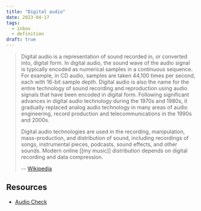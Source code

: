 ```yaml
---
title: "Digital audio"
date: 2023-04-17
tags:
  - inbox
  - definition
draft: true
---
```


> Digital audio is a representation of sound recorded in, or converted into,
> digital form. In digital audio, the sound wave of the audio signal is
> typically encoded as numerical samples in a continuous sequence. For example,
> in CD audio, samples are taken 44,100 times per second, each with 16-bit
> sample depth. Digital audio is also the name for the entire technology of
> sound recording and reproduction using audio signals that have been encoded in
> digital form. Following significant advances in digital audio technology
> during the 1970s and 1980s, it gradually replaced analog audio technology in
> many areas of audio engineering, record production and telecommunications in
> the 1990s and 2000s.
>
> Digital audio technologies are used in the recording, manipulation,
> mass-production, and distribution of sound, including recordings of songs,
> instrumental pieces, podcasts, sound effects, and other sounds. Modern online
> [[my music]] distribution depends on digital recording and data compression.
>
> -- [Wikipedia](https://en.wikipedia.org/wiki/Digital_audio)

## Resources

- [Audio Check](https://www.audiocheck.net/audiofrequencysignalgenerator_sinetone.php)
